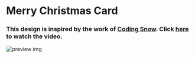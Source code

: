 # Merry Christmas Card
### This design is inspired by the work of [Coding Snow](https://www.youtube.com/@CodingSnow). Click [here](https://youtu.be/-Q9LYu32lQQ) to watch the video.

![preview img](/preview.png)

